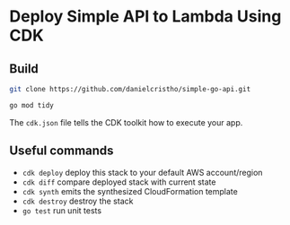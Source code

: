 # Deploy Simple API to Lambda Using CDK

## Build

```bash
git clone https://github.com/danielcristho/simple-go-api.git
```

```bash
go mod tidy
```

The `cdk.json` file tells the CDK toolkit how to execute your app.

## Useful commands

 * `cdk deploy`      deploy this stack to your default AWS account/region
 * `cdk diff`        compare deployed stack with current state
 * `cdk synth`       emits the synthesized CloudFormation template
 * `cdk destroy`     destroy the stack
 * `go test`         run unit tests
